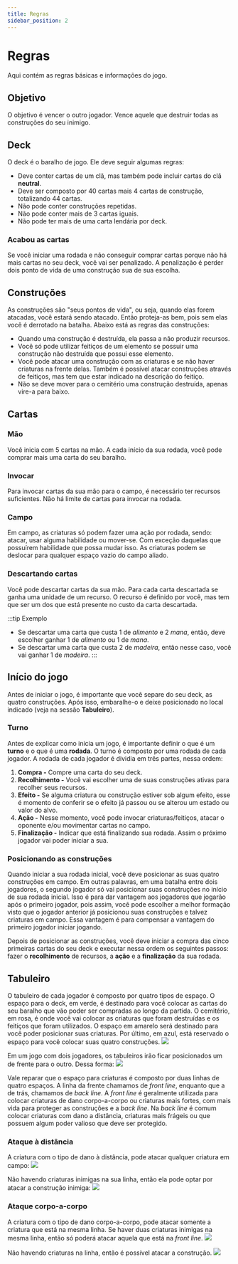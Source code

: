 ```yaml
---
title: Regras
sidebar_position: 2
---
```


# Regras
Aqui contém as regras básicas e informações do jogo.

## Objetivo
O objetivo é vencer o outro jogador. Vence aquele que destruir todas as construções do seu inimigo.

## Deck
O deck é o baralho de jogo. Ele deve seguir algumas regras:
- Deve conter cartas de um clã, mas também pode incluir cartas do clã **neutral**.
- Deve ser composto por 40 cartas mais 4 cartas de construção, totalizando 44 cartas.
- Não pode conter construções repetidas.
- Não pode conter mais de 3 cartas iguais.
- Não pode ter mais de uma carta lendária por deck.

### Acabou as cartas
Se você iniciar uma rodada e não conseguir comprar cartas porque não há mais cartas no seu deck, você vai ser penalizado. A penalização é perder dois ponto de vida de uma construção sua de sua escolha.

## Construções
As construções são "seus pontos de vida", ou seja, quando elas forem atacadas, você estará sendo atacado. Então proteja-as bem, pois sem elas você é derrotado na batalha. Abaixo está as regras das construções:
- Quando uma construção é destruída, ela passa a não produzir recursos.
- Você só pode utilizar feitiços de um elemento se possuir uma construção não destruída que possui esse elemento.
- Você pode atacar uma construção com as criaturas e se não haver criaturas na frente delas. Também é possível atacar construções através de feitiços, mas tem que estar indicado na descrição do feitiço.
- Não se deve mover para o cemitério uma construção destruída, apenas vire-a para baixo.

## Cartas
### Mão
Você inicia com 5 cartas na mão. A cada início da sua rodada, você pode comprar mais uma carta do seu baralho. 

### Invocar
Para invocar cartas da sua mão para o campo, é necessário ter recursos suficientes. Não há limite de cartas para invocar na rodada.

### Campo
Em campo, as criaturas só podem fazer uma ação por rodada, sendo: atacar, usar alguma habilidade ou mover-se. Com exceção daquelas que possuírem habilidade que possa mudar isso.
As criaturas podem se deslocar para qualquer espaço vazio do campo aliado.

### Descartando cartas
Você pode descartar cartas da sua mão. Para cada carta descartada se ganha uma unidade de um recurso. O recurso é definido por você, mas tem que ser um dos que está presente no custo da carta descartada. 

:::tip Exemplo
- Se descartar uma carta que custa 1 de *alimento* e 2 *mana*, então, deve escolher ganhar 1 de *alimento* ou 1 de *mana*.
- Se descartar uma carta que custa 2 de *madeira*, então nesse caso, você vai ganhar 1 de *madeira*.
:::

## Início do jogo
Antes de iniciar o jogo, é importante que você separe do seu deck, as quatro construções. Após isso, embaralhe-o e deixe posicionado no local indicado (veja na sessão **Tabuleiro**).

### Turno
Antes de explicar como inicia um jogo, é importante definir o que é um **turno** e o que é uma **rodada**. O turno é composto por uma rodada de cada jogador. A rodada de cada jogador é dividia em três partes, nessa ordem:
1. **Compra -** Compre uma carta do seu deck.
2. **Recolhimento -** Você vai escolher uma de suas construções ativas para recolher seus recursos.
3. **Efeito -** Se alguma criatura ou construção estiver sob algum efeito, esse é momento de conferir se o efeito já passou ou se alterou um estado ou valor do alvo.
4. **Ação -** Nesse momento, você pode invocar criaturas/feitiços, atacar o oponente e/ou movimentar cartas no campo.
5. **Finalização -** Indicar que está finalizando sua rodada. Assim o próximo jogador vai poder iniciar a sua.

### Posicionando as construções
Quando iniciar a sua rodada inicial, você deve posicionar as suas quatro construções em campo. Em outras palavras, em uma batalha entre dois jogadores, o segundo jogador só vai posicionar suas construções no início de sua rodada inicial. Isso é para dar vantagem aos jogadores que jogarão após o primeiro jogador, pois assim, você pode escolher a melhor formação visto que o jogador anterior já posicionou suas construções e talvez criaturas em campo. Essa vantagem é para compensar a vantagem do primeiro jogador iniciar jogando.

Depois de posicionar as construções, você deve iniciar a compra das cinco primeiras cartas do seu deck e executar nessa ordem os seguintes passos: fazer o **recolhimento** de recursos, a **ação** e a **finalização** da sua rodada.

## Tabuleiro
O tabuleiro de cada jogador é composto por quatro tipos de espaço. O espaço para o deck, em verde, é destinado para você colocar as cartas do seu baralho que vão poder ser compradas ao longo da partida. O cemitério, em rosa, é onde você vai colocar as criaturas que foram destruídas e os feitiços que foram utilizados. O espaço em amarelo será destinado para você poder posicionar suas criaturas. Por último, em azul, está reservado o espaço para você colocar suas quatro construções.
![](/img/others/field.jpg)

Em um jogo com dois jogadores, os tabuleiros irão ficar posicionados um de frente para o outro. Dessa forma:
![](/img/others/field1.jpg)

Vale reparar que o espaço para criaturas é composto por duas linhas de quatro espaços. A linha da frente chamamos de *front line*, enquanto que a de trás, chamamos de *back line*. A *front line* é geralmente utilizada para colocar criaturas de dano corpo-a-corpo ou criaturas mais fortes, com mais vida para proteger as construções e a *back line*. Na *back line* é comum colocar criaturas com dano a distância, criaturas mais frágeis ou que possuem algum poder valioso que deve ser protegido.

### Ataque à distância
A criatura com o tipo de dano à distância, pode atacar qualquer criatura em campo:
![](/img/others/field2.jpg)

Não havendo criaturas inimigas na sua linha, então ela pode optar por atacar a construção inimiga:
![](/img/others/field3.jpg)


### Ataque corpo-a-corpo
A criatura com o tipo de dano corpo-a-corpo, pode atacar somente a criatura que está na mesma linha. Se haver duas criaturas inimigas na mesma linha, então só poderá atacar aquela que está na *front line*.
![](/img/others/field4.jpg)

Não havendo criaturas na linha, então é possível atacar a construção.
![](/img/others/field6.jpg)
